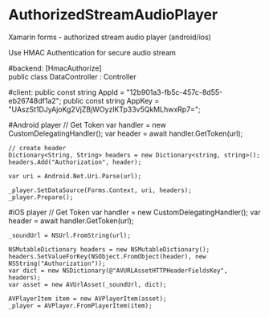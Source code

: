 # AuthorizedStreamAudioPlayer
Xamarin forms - authorized stream audio player (android/ios)

Use HMAC Authentication for secure audio stream


#backend:
    [HmacAuthorize]    
    public class DataController : Controller
    
#client:
    public const string AppId = "12b901a3-fb5c-457c-8d55-eb26748df1a2";
    public const string AppKey = "UAszSt1DJyAjoKg2VjZBjWOyzlKTp33v5QkMLhwxRp7=";

#Android player
    // Get Token
    var handler = new CustomDelegatingHandler();
    var header = await handler.GetToken(url);

    // create header
    Dictionary<String, String> headers = new Dictionary<string, string>();
    headers.Add("Authorization", header);

    var uri = Android.Net.Uri.Parse(url);

    _player.SetDataSource(Forms.Context, uri, headers);
    _player.Prepare();
    
#iOS player
    // Get Token
    var handler = new CustomDelegatingHandler();
    var header = await handler.GetToken(url);

    _soundUrl = NSUrl.FromString(url);

    NSMutableDictionary headers = new NSMutableDictionary();
    headers.SetValueForKey(NSObject.FromObject(header), new NSString("Authorization"));
    var dict = new NSDictionary(@"AVURLAssetHTTPHeaderFieldsKey", headers);
    var asset = new AVUrlAsset(_soundUrl, dict);

    AVPlayerItem item = new AVPlayerItem(asset);
    _player = AVPlayer.FromPlayerItem(item);

